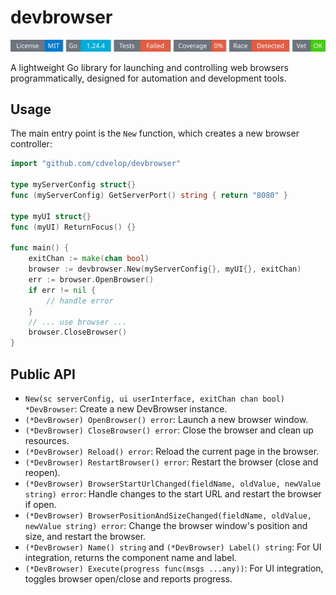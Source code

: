 # devbrowser
<!-- START_SECTION:BADGES_SECTION -->
<a href="docs/img/badges.svg"><img src="docs/img/badges.svg" alt="Project Badges" title="Generated by badges.sh from github.com/cdvelop/devscripts"></a>
<!-- END_SECTION:BADGES_SECTION -->

A lightweight Go library for launching and controlling web browsers programmatically, designed for automation and development tools.

## Usage

The main entry point is the `New` function, which creates a new browser controller:

```go
import "github.com/cdvelop/devbrowser"

type myServerConfig struct{}
func (myServerConfig) GetServerPort() string { return "8080" }

type myUI struct{}
func (myUI) ReturnFocus() {}

func main() {
	exitChan := make(chan bool)
	browser := devbrowser.New(myServerConfig{}, myUI{}, exitChan)
	err := browser.OpenBrowser()
	if err != nil {
		// handle error
	}
	// ... use browser ...
	browser.CloseBrowser()
}
```

## Public API

- `New(sc serverConfig, ui userInterface, exitChan chan bool) *DevBrowser`: Create a new DevBrowser instance.
- `(*DevBrowser) OpenBrowser() error`: Launch a new browser window.
- `(*DevBrowser) CloseBrowser() error`: Close the browser and clean up resources.
- `(*DevBrowser) Reload() error`: Reload the current page in the browser.
- `(*DevBrowser) RestartBrowser() error`: Restart the browser (close and reopen).
- `(*DevBrowser) BrowserStartUrlChanged(fieldName, oldValue, newValue string) error`: Handle changes to the start URL and restart the browser if open.
- `(*DevBrowser) BrowserPositionAndSizeChanged(fieldName, oldValue, newValue string) error`: Change the browser window's position and size, and restart the browser.
- `(*DevBrowser) Name() string` and `(*DevBrowser) Label() string`: For UI integration, returns the component name and label.
- `(*DevBrowser) Execute(progress func(msgs ...any))`: For UI integration, toggles browser open/close and reports progress.
